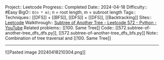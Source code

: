 Project:: Leetcode
Progress:: Completed
Date:: 2024-04-18
Difficulty:: #Easy 
BigO:: `O(n * m)`; n = root length, m = subroot length
Tags:: 
Techniques:: [[DFS]] + [[BFS]], [[DFS]] + [[DFS]], [[Backtracking]]
Sites:: [Leetcode](https://leetcode.com/problems/subtree-of-another-tree/description/)
Walkthrough:: [Subtree of Another Tree - Leetcode 572 - Python - YouTube](https://www.youtube.com/watch?v=E36O5SWp-LE)
Related problems:: [[100. Same Tree]]
Code:: [[572.subtree-of-another-tree_dfs_dfs.py]], [[572.subtree-of-another-tree_dfs_bfs.py]]
Note:: Combination of tree traversal and [[100. Same Tree]]

---

![[Pasted image 20240418210304.png]]

